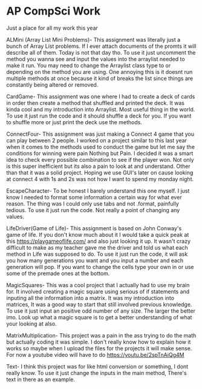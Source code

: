# AP CompSci Work
 Just a place for all my work this year

 ALMini (Array List Mini Problems)-
    This assignment was literally just a bunch of Array List problems. If I ever attach documents 
    of the promts it will describe all of them. Today is not that day tho.
    To use it just uncomment the method you wanna see and input the values into the arraylist needed to make it run.
    You may need to change the Arraylist class type to <Integer> or <String> depending on the method you are using.
    One annoying this is it doesnt run multiple methods at once because it kind of breaks the list since things are constantly being altered or removed.

CardGame-
    This assignment was one where I had to create a deck of cards in order then create a method that shuffled and printed the deck.
    It was kinda cool and my introduction into Arraylist. Most useful thing in the world.
    To use it just run the code and it should shuffle a deck for you.
    If you want to shuffle more or just print the deck use the methods.

ConnectFour-
    This assignment was just making a Connect 4 game that you can play between 2 people.
    I worked on a project similar to this last year when it comes to the methods used to conduct the game but let me say the conditions for winning were pain
    Nothing but Pain. I decided it was a smart idea to check every possible combination to see if the player won. Not only is this super inefficient
    but its also a pain to look at and understand. Other than that it was a solid project. Hoping we use GUI's later on cause looking at connect 4 with
    1s and 2s was not how I want to spend my monday night.

EscapeCharacter-
    To be honest I barely understand this one myself.
    I just know I needed to format some information a certain way for what ever reason.
    The thing was I could only use tabs and not .format, painfully tedious.
    To use it just run the code. Not really a point of changing any values.

LifeDriver(Game of Life)-
    This assignment is based on John Conway's game of life.
    If you don't know much about it I would take a quick peak at this https://playgameoflife.com/ and also just looking it up.
    It wasn't crazy difficult to make as my teacher gave me the driver and told us what each method in Life was supposed to do.
    To use it just run the code, it will ask you how many generations you want and you input a number and each generation will pop.
    If you want to change the cells type your own in or use some of the premade ones at the bottom.

MagicSquares-
    This was a cool project that I actually had to use my brain for.
    It involved creating a magic square using serious of if statements and inputing all the information into a matrix.
    It was my introduction into matrices, It was a good way to start that still involved previous knowledge.
    To use it just input an positive odd number of any size. The larger the better imo.
    Look up what a magic square is to get a better understanding of what your looking at also.

MatrixMultiplication-
    This project was a pain in the ass trying to do the math but actually coding it was simple.
    I don't really know how to explain how it works so maybe when I upload the files for the projects it will make sense.
    For now a youtube video will have to do https://youtu.be/2spTnAiQg4M 

Text-
    I think this project was for like html conversion or something, I dont really know.
    To use it just change the inputs in the main method, There's text in there as an example.